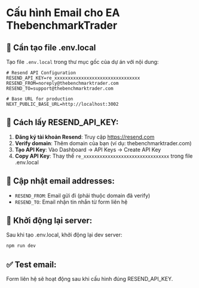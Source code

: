 # Cấu hình Email cho EA ThebenchmarkTrader

## 📧 Cần tạo file .env.local

Tạo file `.env.local` trong thư mục gốc của dự án với nội dung:

```env
# Resend API Configuration
RESEND_API_KEY=re_xxxxxxxxxxxxxxxxxxxxxxxxxxxxxxxx
RESEND_FROM=noreply@thebenchmarktrader.com
RESEND_TO=support@thebenchmarktrader.com

# Base URL for production
NEXT_PUBLIC_BASE_URL=http://localhost:3002
```

## 🔧 Cách lấy RESEND_API_KEY:

1. **Đăng ký tài khoản Resend**: Truy cập https://resend.com
2. **Verify domain**: Thêm domain của bạn (ví dụ: thebenchmarktrader.com)
3. **Tạo API Key**: Vào Dashboard → API Keys → Create API Key
4. **Copy API Key**: Thay thế `re_xxxxxxxxxxxxxxxxxxxxxxxxxxxxxxxx` trong file .env.local

## 📝 Cập nhật email addresses:

- `RESEND_FROM`: Email gửi đi (phải thuộc domain đã verify)
- `RESEND_TO`: Email nhận tin nhắn từ form liên hệ

## 🚀 Khởi động lại server:

Sau khi tạo .env.local, khởi động lại dev server:
```bash
npm run dev
```

## ✅ Test email:

Form liên hệ sẽ hoạt động sau khi cấu hình đúng RESEND_API_KEY.





